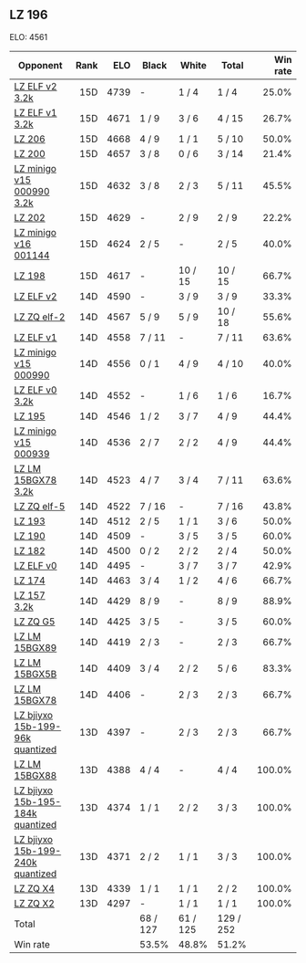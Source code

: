 ## LZ 196 ##

ELO: 4561

Opponent | Rank | ELO | Black | White | Total | Win rate
---------|-----:|----:|-------|-------|-------|-------:
[LZ ELF v2 3.2k](LZ%20ELF%20v2%203.2k.md) | 15D | 4739 | - | 1 / 4 | 1 / 4 | 25.0%
[LZ ELF v1 3.2k](LZ%20ELF%20v1%203.2k.md) | 15D | 4671 | 1 / 9 | 3 / 6 | 4 / 15 | 26.7%
[LZ 206](LZ%20206.md) | 15D | 4668 | 4 / 9 | 1 / 1 | 5 / 10 | 50.0%
[LZ 200](LZ%20200.md) | 15D | 4657 | 3 / 8 | 0 / 6 | 3 / 14 | 21.4%
[LZ minigo v15 000990 3.2k](LZ%20minigo%20v15%20000990%203.2k.md) | 15D | 4632 | 3 / 8 | 2 / 3 | 5 / 11 | 45.5%
[LZ 202](LZ%20202.md) | 15D | 4629 | - | 2 / 9 | 2 / 9 | 22.2%
[LZ minigo v16 001144](LZ%20minigo%20v16%20001144.md) | 15D | 4624 | 2 / 5 | - | 2 / 5 | 40.0%
[LZ 198](LZ%20198.md) | 15D | 4617 | - | 10 / 15 | 10 / 15 | 66.7%
[LZ ELF v2](LZ%20ELF%20v2.md) | 14D | 4590 | - | 3 / 9 | 3 / 9 | 33.3%
[LZ ZQ elf-2](LZ%20ZQ%20elf-2.md) | 14D | 4567 | 5 / 9 | 5 / 9 | 10 / 18 | 55.6%
[LZ ELF v1](LZ%20ELF%20v1.md) | 14D | 4558 | 7 / 11 | - | 7 / 11 | 63.6%
[LZ minigo v15 000990](LZ%20minigo%20v15%20000990.md) | 14D | 4556 | 0 / 1 | 4 / 9 | 4 / 10 | 40.0%
[LZ ELF v0 3.2k](LZ%20ELF%20v0%203.2k.md) | 14D | 4552 | - | 1 / 6 | 1 / 6 | 16.7%
[LZ 195](LZ%20195.md) | 14D | 4546 | 1 / 2 | 3 / 7 | 4 / 9 | 44.4%
[LZ minigo v15 000939](LZ%20minigo%20v15%20000939.md) | 14D | 4536 | 2 / 7 | 2 / 2 | 4 / 9 | 44.4%
[LZ LM 15BGX78 3.2k](LZ%20LM%2015BGX78%203.2k.md) | 14D | 4523 | 4 / 7 | 3 / 4 | 7 / 11 | 63.6%
[LZ ZQ elf-5](LZ%20ZQ%20elf-5.md) | 14D | 4522 | 7 / 16 | - | 7 / 16 | 43.8%
[LZ 193](LZ%20193.md) | 14D | 4512 | 2 / 5 | 1 / 1 | 3 / 6 | 50.0%
[LZ 190](LZ%20190.md) | 14D | 4509 | - | 3 / 5 | 3 / 5 | 60.0%
[LZ 182](LZ%20182.md) | 14D | 4500 | 0 / 2 | 2 / 2 | 2 / 4 | 50.0%
[LZ ELF v0](LZ%20ELF%20v0.md) | 14D | 4495 | - | 3 / 7 | 3 / 7 | 42.9%
[LZ 174](LZ%20174.md) | 14D | 4463 | 3 / 4 | 1 / 2 | 4 / 6 | 66.7%
[LZ 157 3.2k](LZ%20157%203.2k.md) | 14D | 4429 | 8 / 9 | - | 8 / 9 | 88.9%
[LZ ZQ G5](LZ%20ZQ%20G5.md) | 14D | 4425 | 3 / 5 | - | 3 / 5 | 60.0%
[LZ LM 15BGX89](LZ%20LM%2015BGX89.md) | 14D | 4419 | 2 / 3 | - | 2 / 3 | 66.7%
[LZ LM 15BGX5B](LZ%20LM%2015BGX5B.md) | 14D | 4409 | 3 / 4 | 2 / 2 | 5 / 6 | 83.3%
[LZ LM 15BGX78](LZ%20LM%2015BGX78.md) | 14D | 4406 | - | 2 / 3 | 2 / 3 | 66.7%
[LZ bjiyxo 15b-199-96k quantized](LZ%20bjiyxo%2015b-199-96k%20quantized.md) | 13D | 4397 | - | 2 / 3 | 2 / 3 | 66.7%
[LZ LM 15BGX88](LZ%20LM%2015BGX88.md) | 13D | 4388 | 4 / 4 | - | 4 / 4 | 100.0%
[LZ bjiyxo 15b-195-184k quantized](LZ%20bjiyxo%2015b-195-184k%20quantized.md) | 13D | 4374 | 1 / 1 | 2 / 2 | 3 / 3 | 100.0%
[LZ bjiyxo 15b-199-240k quantized](LZ%20bjiyxo%2015b-199-240k%20quantized.md) | 13D | 4371 | 2 / 2 | 1 / 1 | 3 / 3 | 100.0%
[LZ ZQ X4](LZ%20ZQ%20X4.md) | 13D | 4339 | 1 / 1 | 1 / 1 | 2 / 2 | 100.0%
[LZ ZQ X2](LZ%20ZQ%20X2.md) | 13D | 4297 | - | 1 / 1 | 1 / 1 | 100.0%
Total | | | 68 / 127 | 61 / 125 | 129 / 252 | 
Win rate| | | 53.5% | 48.8% | 51.2% | 
